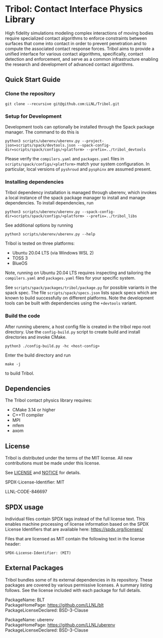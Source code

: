 # Tribol: Contact Interface Physics Library

High fidelity simulations modeling complex interactions of moving bodies require
specialized contact algorithms to enforce constraints between surfaces that come
into contact in order to prevent penetration and to compute the associated contact
response forces. Tribol aims to provide a unified interface for various contact
algorithms, specifically, contact detection and enforcement, and serve as a
common infrastructure enabling the research and development of advanced contact
algorithms.


## Quick Start Guide

### Clone the repository

```
git clone --recursive git@github.com:LLNL/Tribol.git
```

### Setup for Development

Development tools can optionally be installed through the Spack package manager.
The command to do this is
```
python3 scripts/uberenv/uberenv.py --project-json=scripts/spack/devtools.json --spack-config-dir=scripts/spack/configs/<platform> --prefix=../tribol_devtools
```
Please verify the `compilers.yaml` and `packages.yaml` files in
`scripts/spack/configs/<platform>` match your system configuration.  In
particular, local versions of `pyshroud` and `pysphinx` are assumed present.

### Installing dependencies

Tribol dependency installation is managed through uberenv, which invokes a local
instance of the spack package manager to install and manage dependencies.  To
install dependencies, run

```
python3 scripts/uberenv/uberenv.py --spack-config-dir=scripts/spack/configs/<platform> --prefix=../tribol_libs
```

See additional options by running

```
python3 scripts/uberenv/uberenv.py --help
```

Tribol is tested on three platforms: 
- Ubuntu 20.04 LTS (via Windows WSL 2)
- TOSS 3
- BlueOS

Note, running on Ubuntu 20.04 LTS requires inspecting and tailoring the
`compilers.yaml` and `packages.yaml` files for your specific system.

See `scripts/spack/packages/tribol/package.py` for possible variants in the
spack spec. The file `scripts/spack/specs.json` lists spack specs which are
known to build successfully on different platforms.  Note the development tools
can be built with dependencies using the `+devtools` variant.

### Build the code

After running uberenv, a host config file is created in the tribol repo root
directory.  Use the `config-build.py` script to create build and install
directories and invoke CMake.

```
python3 ./config-build.py -hc <host-config>
```

Enter the build directory and run

```
make -j
```

to build Tribol.


## Dependencies

The Tribol contact physics library requires:
- CMake 3.14 or higher
- C++11 compiler
- MPI
- mfem
- axom

## License

Tribol is distributed under the terms of the MIT license. All new contributions must be 
made under this license.

See [LICENSE](LICENSE) and [NOTICE](NOTICE) for details.

SPDX-License-Identifier: MIT

LLNL-CODE-846697

## SPDX usage

Individual files contain SPDX tags instead of the full license text.
This enables machine processing of license information based on the SPDX
License Identifiers that are available here: https://spdx.org/licenses/

Files that are licensed as MIT contain the following
text in the license header:

    SPDX-License-Identifier: (MIT)

## External Packages

Tribol bundles some of its external dependencies in its repository.  These
packages are covered by various permissive licenses.  A summary listing
follows.  See the license included with each package for full details.


[//]: # (Note: The spaces at the end of each line below add line breaks)

PackageName: BLT  
PackageHomePage: https://github.com/LLNL/blt  
PackageLicenseDeclared: BSD-3-Clause  

PackageName: uberenv  
PackageHomePage: https://github.com/LLNL/uberenv  
PackageLicenseDeclared: BSD-3-Clause  
